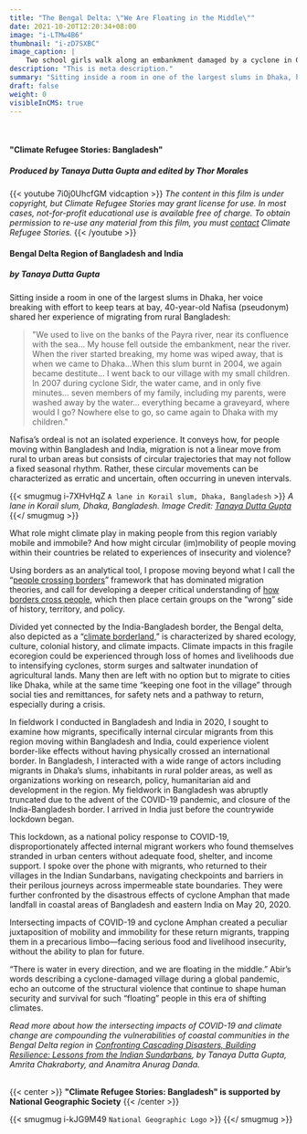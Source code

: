 ```yaml
---
title: "The Bengal Delta: \"We Are Floating in the Middle\""
date: 2021-10-20T12:20:34+08:00
image: "i-LTMw4B6"
thumbnail: "i-zD7SXBC"
image_caption: |
    Two school girls walk along an embankment damaged by a cyclone in Gabura, SW Bangladesh in 2020. Image credt: [Tanaya Dulta Gupta](../../about/tanaya-dutta-gupta/)
description: "This is meta description."
summary: "Sitting inside a room in one of the largest slums in Dhaka, her voice breaking with effort to keep tears at bay, 40-year-old Nafisa (pseudonym) shared her experience of migrating from rural Bangladesh."
draft: false
weight: 0
visibleInCMS: true
---
```


&nbsp;
#### **"Climate Refugee Stories: Bangladesh"**
##### ***Produced by Tanaya Dutta Gupta and edited by Thor Morales***
{{< youtube 7i0j0UhcfGM vidcaption >}} 
*The content in this film is under copyright, but Climate Refugee Stories may grant license for use. In most cases, not-for-profit educational use is available free of charge. To obtain permission to re-use any material from this film, you must [contact](../../contact) Climate Refugee Stories.*
{{< /youtube >}}
&nbsp;

#### **Bengal Delta Region of Bangladesh and India**  
##### ***by Tanaya Dutta Gupta***

Sitting inside a room in one of the largest slums in Dhaka, her voice breaking with effort to keep tears at bay, 40-year-old Nafisa (pseudonym) shared her experience of migrating from rural Bangladesh:

> "We used to live on the banks of the Payra river, near its confluence with the sea… My house fell outside the embankment, near the river. When the river started breaking, my home was wiped away, that is when we came to Dhaka…When this slum burnt in 2004, we again became destitute… I went back to our village with my small children. In 2007 during cyclone Sidr, the water came, and in only five minutes… seven members of my family, including my parents, were washed away by the water… everything became a graveyard, where would I go? Nowhere else to go, so came again to Dhaka with my children."

Nafisa’s ordeal is not an isolated experience. It conveys how, for people moving within Bangladesh and India, migration is not a linear move from rural to urban areas but consists of circular trajectories that may not follow a fixed seasonal rhythm. Rather, these circular movements can be characterized as erratic and uncertain, often occurring in uneven intervals.

{{< smugmug i-7XHvHqZ `A lane in Korail slum, Dhaka, Bangladesh` >}}
*A lane in Korail slum, Dhaka, Bangladesh. Image Credit: [Tanaya Dutta Gupta](../../about/tanaya-dutta-gupta/)*
{{</ smugmug >}}

What role might climate play in making people from this region variably mobile and immobile? And how might circular (im)mobility of people moving within their countries be related to experiences of insecurity and violence?

Using borders as an analytical tool, I propose moving beyond what I call the “[people crossing borders](https://www.jstor.org/stable/2938462?seq=1#metadata_info_tab_contents)” framework that has dominated migration theories, and call for developing a deeper critical understanding of [how borders cross people](https://www.auntlute.com/borderlands), which then place certain groups on the “wrong” side of history, territory, and policy.

Divided yet connected by the India-Bangladesh border, the Bengal delta, also depicted as a “[climate borderland](https://journal.culanth.org/index.php/ca/article/view/ca33.2.08),” is characterized by shared ecology, culture, colonial history, and climate impacts. Climate impacts in this fragile ecoregion could be experienced through loss of homes and livelihoods due to intensifying cyclones, storm surges and saltwater inundation of agricultural lands. Many then are left with no option but to migrate to cities like Dhaka, while at the same time “keeping one foot in the village” through social ties and remittances, for safety nets and a pathway to return, especially during a crisis.

In fieldwork I conducted in Bangladesh and India in 2020, I sought to examine how migrants, specifically internal circular migrants from this region moving within Bangladesh and India, could experience violent border-like effects without having physically crossed an international border. In Bangladesh, I interacted with a wide range of actors including migrants in Dhaka’s slums, inhabitants in rural polder areas, as well as organizations working on research, policy, humanitarian aid and development in the region. My fieldwork in Bangladesh was abruptly truncated due to the advent of the COVID-19 pandemic, and closure of the India-Bangladesh border. I arrived in India just before the countrywide lockdown began.

This lockdown, as a national policy response to COVID-19, disproportionately affected internal migrant workers who found themselves stranded in urban centers without adequate food, shelter, and income support. I spoke over the phone with migrants, who returned to their villages in the Indian Sundarbans, navigating checkpoints and barriers in their perilous journeys across impermeable state boundaries. They were further confronted by the disastrous effects of cyclone Amphan that made landfall in coastal areas of Bangladesh and eastern India on May 20, 2020.

Intersecting impacts of COVID-19 and cyclone Amphan created a peculiar juxtaposition of mobility and immobility for these return migrants, trapping them in a precarious limbo—facing serious food and livelihood insecurity, without the ability to plan for future.

“There is water in every direction, and we are floating in the middle.” Abir’s words describing a cyclone-damaged village during a global pandemic, echo an outcome of the structural violence that continue to shape human security and survival for such “floating” people in this era of shifting climates.

*Read more about how the intersecting impacts of COVID-19 and climate change are compounding the vulnerabilities of coastal communities in the Bengal Delta region in [Confronting Cascading Disasters, Building Resilience: Lessons from the Indian Sundarbans](https://www.orfonline.org/research/confronting-cascading-disasters-building-resilience-lessons-from-the-indian-sundarbans/), by Tanaya Dutta Gupta, Amrita Chakraborty, and Anamitra Anurag Danda.*
&nbsp;  
&nbsp; 

{{< center >}}
**"Climate Refugee Stories: Bangladesh" is supported by National Geographic Society**
{{< /center >}}

{{< smugmug i-kJG9M49 `National Geographic Logo` >}}
{{</ smugmug >}}
&nbsp;
